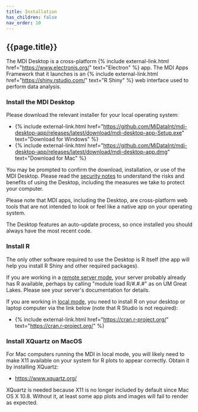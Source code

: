 ```yaml
---
title: Installation
has_children: false
nav_order: 10
---
```


## {{page.title}}

The MDI Desktop is a cross-platform 
{% include external-link.html href="https://www.electronjs.org/" text="Electron" %}
app. The MDI Apps Framework that it launches is an 
{% include external-link.html href="https://shiny.rstudio.com/" text="R Shiny" %}
web interface used to perform data analysis.

### Install the MDI Desktop

Please download the relevant installer for your local operating system:

- {% include external-link.html href="https://github.com/MiDataInt/mdi-desktop-app/releases/latest/download/mdi-desktop-app-Setup.exe" text="Download for Windows" %}
- {% include external-link.html href="https://github.com/MiDataInt/mdi-desktop-app/releases/latest/download/mdi-desktop-app.dmg" text="Download for Mac" %}

You may be prompted to confirm the download, installation, or use of the MDI Desktop. 
Please read the [security notes](security-notes) to understand the risks and benefits 
of using the Desktop, including the measures we take to protect your computer.

Please note that MDI apps, including the Desktop, are cross-platform web tools
that are not intended to look or feel like a native app on your operating system.

The Desktop features an auto-update process, so once installed you should always have the most recent code.

### Install R

The only other software required to use the Desktop is
R itself (the app will help you install R Shiny and other required packages).

If you are working in a 
[remote server mode](server-modes#remote-server-mode), 
your server probably already has R available, 
perhaps by calling "module load R/#.#.#" as on UM Great Lakes. 
Please see your server's documentation for details.

If you are working in 
[local mode](server-modes#local-computer-mode), 
you need to install R on your 
desktop or laptop computer via the link below 
(note that R Studio is not required):

- {% include external-link.html href="https://cran.r-project.org/" text="https://cran.r-project.org/" %}

### Install XQuartz on MacOS

For Mac computers running the MDI in local mode, you will likely need to make X11 available on your system 
for R plots to appear correctly. Obtain it by installing XQuartz:

- <https://www.xquartz.org/>

XQuartz is needed because X11 is no longer included by default since Mac OS X 10.8.
Without it, at least some app plots and images will fail to render as expected.
